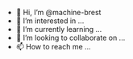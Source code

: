- 👋 Hi, I’m @machine-brest
- 👀 I’m interested in ...
- 🌱 I’m currently learning ...
- 💞️ I’m looking to collaborate on ...
- 📫 How to reach me ...

<!---
machine-brest/machine-brest is a ✨ special ✨ repository because its `README.md` (this file) appears on your GitHub profile.
You can click the Preview link to take a look at your changes.
--->
